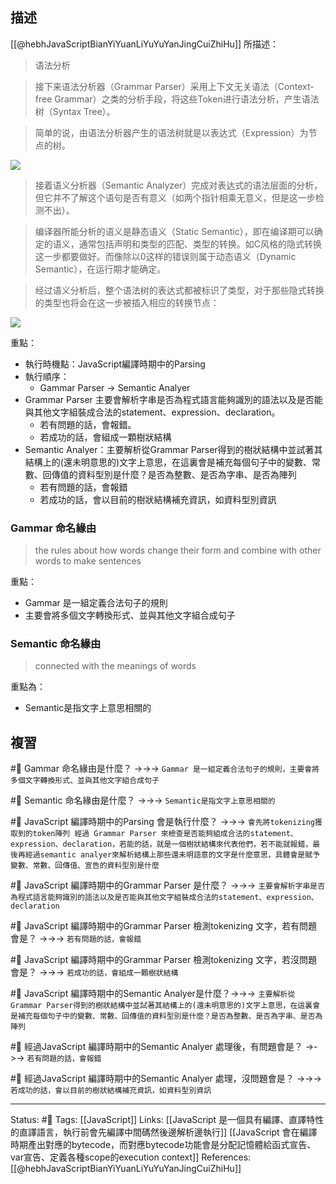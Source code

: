 ## 描述

[[@hebhJavaScriptBianYiYuanLiYuYuYanJingCuiZhiHu]] 所描述：
> 语法分析

> 接下来语法分析器（Grammar Parser）采用上下文无关语法（Context-free Grammar）之类的分析手段，将这些Token进行语法分析，产生语法树（Syntax Tree）。

> 简单的说，由语法分析器产生的语法树就是以表达式（Expression）为节点的树。


![](https://res.cloudinary.com/dqfxgtyoi/image/upload/v1658414132/blog/javascript/compile/grammar-parser-example_ha2m9e.jpg)

> 接着语义分析器（Semantic Analyzer）完成对表达式的语法层面的分析，但它并不了解这个语句是否有意义（如两个指针相乘无意义，但是这一步检测不出）。

> 编译器所能分析的语义是静态语义（Static Semantic），即在编译期可以确定的语义，通常包括声明和类型的匹配、类型的转换。如C风格的隐式转换这一步都要做好。而像除以0这样的错误则属于动态语义（Dynamic Semantic），在运行期才能确定。

> 经过语义分析后，整个语法树的表达式都被标识了类型，对于那些隐式转换的类型也将会在这一步被插入相应的转换节点：

![](https://res.cloudinary.com/dqfxgtyoi/image/upload/v1658414132/blog/javascript/compile/semantic-parser-example_obg0xm.jpg)


重點：
- 執行時機點：JavaScript編譯時期中的Parsing
- 執行順序：
	- Gammar Parser -> Semantic Analyer
- Grammar Parser 主要會解析字串是否為程式語言能夠識別的語法以及是否能與其他文字組裝成合法的statement、expression、declaration。
	- 若有問題的話，會報錯。
	- 若成功的話，會組成一顆樹狀結構
- Semantic Analyer：主要解析從Grammar Parser得到的樹狀結構中並試著其結構上的(還未明意思的)文字上意思，在這裏會是補充每個句子中的變數、常數、回傳值的資料型別是什麼？是否為整數、是否為字串、是否為陣列
	- 若有問題的話，會報錯
	- 若成功的話，會以目前的樹狀結構補充資訊，如資料型別資訊

### Gammar 命名緣由

> the rules about how words change their form and combine with other words to make sentences

重點：
- Gammar 是一組定義合法句子的規則
- 主要會將多個文字轉換形式、並與其他文字組合成句子

### Semantic 命名緣由 
> connected with the meanings of words

重點為：
- Semantic是指文字上意思相關的
## 複習
#🧠 Gammar 命名緣由是什麼？ ->->-> `Gammar 是一組定義合法句子的規則，主要會將多個文字轉換形式、並與其他文字組合成句子`
<!--SR:!2023-11-05,103,230-->

#🧠 Semantic 命名緣由是什麼？ ->->-> `Semantic是指文字上意思相關的`
<!--SR:!2024-12-09,525,250-->


#🧠 JavaScript 編譯時期中的Parsing 會是執行什麼？ ->->-> `會先將tokenizing獲取到的token陣列 經過 Grammar Parser 來檢查是否能夠組成合法的statement、expression、declaration，若能的話，就是一個樹狀結構來代表他們，若不能就報錯，最後再經過semantic analyer來解析結構上那些還未明語意的文字是什麼意思，具體會是賦予變數、常數、回傳值、宣告的資料型別是什麼`
<!--SR:!2024-10-02,497,250-->


#🧠 JavaScript 編譯時期中的Grammar Parser 是什麼？ ->->-> `主要會解析字串是否為程式語言能夠識別的語法以及是否能與其他文字組裝成合法的statement、expression、declaration`
<!--SR:!2024-03-07,226,230-->

#🧠 JavaScript 編譯時期中的Grammar Parser 檢測tokenizing 文字，若有問題會是？ ->->-> `若有問題的話，會報錯`
<!--SR:!2024-06-09,420,250-->

#🧠 JavaScript 編譯時期中的Grammar Parser 檢測tokenizing 文字，若沒問題會是？ ->->-> `若成功的話，會組成一顆樹狀結構`
<!--SR:!2025-02-09,565,250-->

#🧠 JavaScript 編譯時期中的Semantic Analyer是什麼？->->-> `主要解析從Grammar Parser得到的樹狀結構中並試著其結構上的(還未明意思的)文字上意思，在這裏會是補充每個句子中的變數、常數、回傳值的資料型別是什麼？是否為整數、是否為字串、是否為陣列`
<!--SR:!2024-11-24,482,230-->

#🧠 經過JavaScript 編譯時期中的Semantic Analyer 處理後，有問題會是？ ->->-> `若有問題的話，會報錯`
<!--SR:!2025-01-30,555,250-->

#🧠 經過JavaScript 編譯時期中的Semantic Analyer 處理，沒問題會是？ ->->-> `若成功的話，會以目前的樹狀結構補充資訊，如資料型別資訊`
<!--SR:!2024-10-09,502,250-->

---
Status: #🌱 
Tags:
[[JavaScript]]
Links:
[[JavaScript 是一個具有編譯、直譯特性的直譯語言，執行前會先編譯中間碼然後邊解析邊執行]]
[[JavaScript 會在編譯時期產出對應的bytecode，而對應bytecode功能會是分配記憶體給函式宣告、var宣告、定義各種scope的execution context]]
References:
[[@hebhJavaScriptBianYiYuanLiYuYuYanJingCuiZhiHu]]
